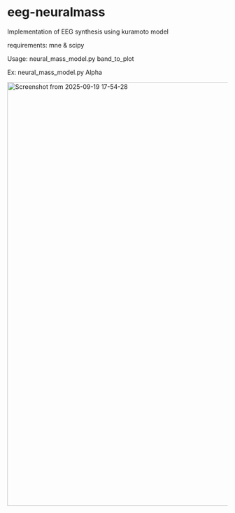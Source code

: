 # eeg-neuralmass
Implementation of EEG synthesis using kuramoto model

requirements: 
mne &
scipy

Usage: neural_mass_model.py band_to_plot

Ex: neural_mass_model.py Alpha

<img width="1364" height="969" alt="Screenshot from 2025-09-19 17-54-28" src="https://github.com/user-attachments/assets/bb92ff6c-51ce-4a3b-8429-45130c26fb8b" />

